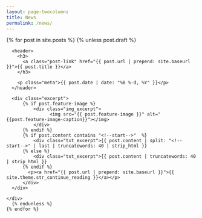 ```yaml
---
layout: page-twocolumns
title: News
permalink: /news/
---
```


 <div class="posts">
    {% for post in site.posts %}
       {% unless post.draft %}
    <div class="post-teaser">

      <header>
        <h3>
          <a class="post-link" href="{{ post.url | prepend: site.baseurl }}">{{ post.title }}</a>
        </h3>

        <p class="meta">{{ post.date | date: "%B %-d, %Y" }}</p>
      </header>

      <div class="excerpt">
          {% if post.feature-image %}
              <div class="img_excerpt">
                    <img src="{{ post.feature-image }}" alt="{{post.feature-image-caption}}"></img>
              </div>
          {% endif %}
          {% if post.content contains "<!--start-->"  %}
              <div class="txt_excerpt">{{ post.content | split: "<!--start-->" | last | truncatewords: 40 | strip_html }}
          {% else %}
              <div class="txt_excerpt">{{ post.content | truncatewords: 40 | strip_html }}
          {% endif %}
            <p><a href="{{ post.url | prepend: site.baseurl }}">{{ site.theme.str_continue_reading }}</a></p>
          </div>
      </div>

    </div>
      {% endunless %}
    {% endfor %}
  </div>

